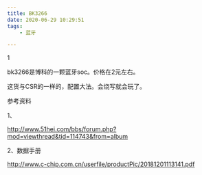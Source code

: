 ```yaml
---
title: BK3266
date: 2020-06-29 10:29:51
tags:
	- 蓝牙

---
```


1

bk3266是博科的一颗蓝牙soc。价格在2元左右。

这货与CSR的一样的，配置大法。会烧写就会玩了。



参考资料

1、

http://www.51hei.com/bbs/forum.php?mod=viewthread&tid=114743&from=album

2、数据手册

http://www.c-chip.com.cn/userfile/productPic/20181201113141.pdf